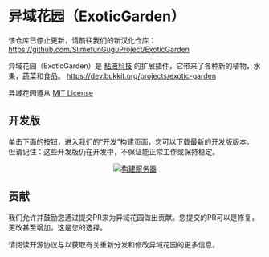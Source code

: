 # 异域花园（ExoticGarden）

该仓库已停止更新，请前往我们的新汉化仓库：
https://github.com/SlimefunGuguProject/ExoticGarden

异域花园（ExoticGarden）是 [粘液科技](https://github.com/StarWishsama/Slimefun4) 的扩展插件，它带来了各种新的植物，水果，蔬菜和食品。
https://dev.bukkit.org/projects/exotic-garden

异域花园遵从
[MIT License](https://github.com/StarWishsama/ExoticGarden-CN/blob/master/LICENSE)

## 开发版
单击下面的按钮，进入我们的“开发”构建页面，您可以下载最新的开发版版本。 但请记住：这些开发版仍在开发中，不保证能正常工作或保持稳定。
<p align="center">
  <a href="https://thebusybiscuit.github.io/builds/TheBusyBiscuit/ExoticGarden/master/">
    <img src="https://thebusybiscuit.github.io/builds/TheBusyBiscuit/ExoticGarden/master/badge.svg" alt="构建服务器"/>
  </a>
</p>

## 贡献


我们允许并鼓励您通过提交PR来为异域花园做出贡献。您提交的PR可以是修复，更改甚至增加，这是您的选择。

请阅读开源协议与以获取有关重新分发和修改异域花园的更多信息。
